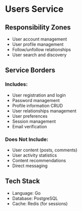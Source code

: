 # Users Service

## Responsibility Zones
- User account management
- User profile management
- Follow/unfollow relationships
- User search and discovery

## Service Borders
### Includes:
- User registration and login
- Password management
- Profile information CRUD
- User relationships management
- User preferences
- Session management
- Email verification

### Does Not Include:
- User content (posts, comments)
- User activity statistics
- Content recommendations
- Direct messaging

## Tech Stack
- Language: Go
- Database: PostgreSQL
- Cache: Redis (for sessions)